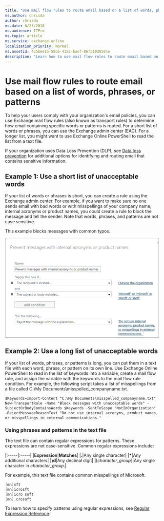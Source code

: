 ```yaml
---
title: "Use mail flow rules to route email based on a list of words, phrases, or patterns"
ms.author: chrisda
author: chrisda
ms.date: 6/23/2018
ms.audience: ITPro
ms.topic: article
ms.service: exchange-online
localization_priority: Normal
ms.assetid: 4c5bee1b-58b5-4152-baef-86fa103050ae
description: "Learn how to use mail flow rules to route email based on a list of words, phrases, or patterns"
---
```


# Use mail flow rules to route email based on a list of words, phrases, or patterns

To help your users comply with your organization's email policies, you can use Exchange mail flow rules (also known as transport rules) to determine how email containing specific words or patterns is routed. For a short list of words or phrases, you can use the Exchange admin center (EAC). For a longer list, you might want to use Exchange Online PowerShell to read the list from a text file.
  
If your organization uses Data Loss Prevention (DLP), see [Data loss prevention](../../security-and-compliance/data-loss-prevention/data-loss-prevention.md) for additional options for identifying and routing email that contains sensitive information. 
  
## Example 1: Use a short list of unacceptable words

If your list of words or phrases is short, you can create a rule using the Exchange admin center. For example, if you want to make sure no one sends email with bad words or with misspellings of your company name, internal acronyms or product names, you could create a rule to block the message and tell the sender. Note that words, phrases, and patterns are not case sensitive.
  
This example blocks messages with common typos.
  
![Rule showing blocking a message based on text patterns](../../media/a8489cbb-be59-4890-ae30-1431703eeb88.png)
  
## Example 2: Use a long list of unacceptable words

If your list of words, phrases, or patterns is long, you can put them in a text file with each word, phrase, or pattern on its own line. Use Exchange Online PowerShell to read in the list of keywords into a variable, create a mail flow rule, and assign the variable with the keywords to the mail flow rule condition. For example, the following script takes a list of misspellings from a file called C:\My Documents\misspelled_companyname.txt.
  
```
$Keywords=Import-Content "C:\My Documents\misspelled_companyname.txt"
New-TransportRule -Name "Block messages with unacceptable words" -SubjectOrBodyContainsWords $Keywords -SentToScope "NotInOrganization" -RejectMessageReasonText "Do not use internal acronyms, product names, or misspellings in external communications."
```

### Using phrases and patterns in the text file

The text file can contain regular expressions for patterns. These expressions are not case-sensitive. Common regular expressions include:
  
|:-----|:-----|
|**Expression**|**Matches**|
|**.**|Any single character|
|**\***|Any additional characters|
|**\d**|Any decimal digit|
|[*character_group*]|Any single character in *character_group*.|
   
For example, this text file contains common misspellings of Microsoft.
  
```
[mn]sft
[mn]icrosft
[mn]icro soft
[mn].crosoft
```

To learn how to specify patterns using regular expressions, see [Regular Expression Reference](https://go.microsoft.com/fwlink/p/?LinkId=532394).
